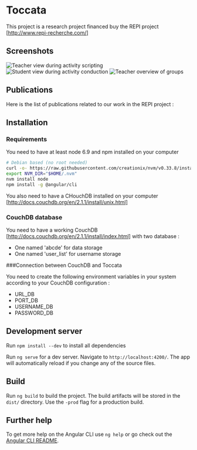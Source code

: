 # Toccata

This project is a research project financed buy the REPI project [http://www.repi-recherche.com/]

## Screenshots
![Teacher view during activity scripting](https://raw.githubusercontent.com/lachand/Toccata/master/images/edit.png)
![Student view during activity conduction](https://raw.githubusercontent.com/lachand/Toccata/master/images/conduct.png)
![Teacher overview of groups](https://raw.githubusercontent.com/lachand/Toccata/master/images/manage.png)

## Publications
Here is the list of publications related to our work in the REPI project :

## Installation

### Requirements

You need to have at least node 6.9 and npm installed on your computer
```sh
# Debian based (no root needed)
curl -o- https://raw.githubusercontent.com/creationix/nvm/v0.33.8/install.sh | bash
export NVM_DIR="$HOME/.nvm"
nvm install node
npm install -g @angular/cli
```

You also need to have a CHouchDB installed on your computer
[http://docs.couchdb.org/en/2.1.1/install/unix.html]

### CouchDB database

You need to have a working CouchDB [http://docs.couchdb.org/en/2.1.1/install/index.html] with two database :
- One named 'abcde' for data storage
- One named 'user_list' for username storage

###Connection between CouchDB and Toccata

You need to create the following environment variables in your system according to your CouchDB configuration :
- URL_DB
- PORT_DB
- USERNAME_DB
- PASSWORD_DB

## Development server

Run `npm install --dev` to install all dependencies

Run `ng serve` for a dev server. Navigate to `http://localhost:4200/`. The app will automatically reload if you change any of the source files.

## Build

Run `ng build` to build the project. The build artifacts will be stored in the `dist/` directory. Use the `-prod` flag for a production build.

## Further help

To get more help on the Angular CLI use `ng help` or go check out the [Angular CLI README](https://github.com/angular/angular-cli/blob/master/README.md).
